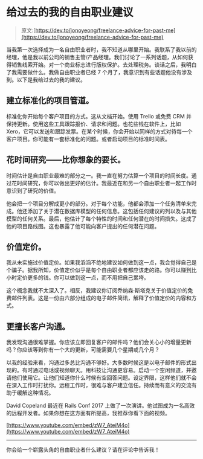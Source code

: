 # 给过去的我的自由职业建议

> 原文:[https://dev.to/jonoyeong/freelance-advice-for-past-me](https://dev.to/jonoyeong/freelance-advice-for-past-me)

当我第一次选择成为一名自由职业者时，我不知道从哪里开始。我联系了我以前的经理，他是我以前公司的销售主管/产品经理。我们讨论了一系列话题，从如何获得销售线索开始。对一个商业标志进行版权保护。去处理税务。谈话之后，我明白了我需要做什么。我做自由职业者已经 7 个月了，我意识到有些话题他没有涉及到。以下是我给过去的我的建议。

## [](#setup-a-standardised-project-pipeline)建立标准化的项目管道。

标准化你开始每个客户项目的方式。这从文档开始。使用 Trello 或免费 CRM 并保持更新。使用这些工具跟踪报价、请求和问题。也花些钱在软件上，比如 Xero，它可以发送和跟踪发票。在某个时候，你会开始以同样的方式对待每一个客户项目。你可能有一套标准化的问题。或者启动项目的标准时间表。

## 花时间研究——比你想象的要长。

时间估计是自由职业最难的部分之一。我一直在努力估算一个项目的时间长度。通过花时间研究，你可以做出更好的估计。我最近在和另一个自由职业者一起工作时意识到了研究的价值。

他会把一个项目分解成更小的部分。对于每个功能，他都会添加一个任务清单来完成。他还添加了关于潜在数据库模型的任何信息。这包括任何建议的列以及与其他模型的任何关系。最后，他估计了每个特性的时间和任何潜在的时间损失。这成了他的项目路线图。这也暴露了他可能向客户提出的任何潜在问题。

## [](#value-pricing)价值定价。

我从未实施过价值定价。如果我滔滔不绝地建议如何做到这一点，我会觉得自己是个骗子。据我所知，价值定价似乎是每个自由职业者都应该走的路。你可以赚到比小时定价更多的钱。你可以做到这一点，而不用把自己累垮。

这个概念我就不太深入了。相反，我建议你订阅乔纳森·斯塔克关于价值定价的免费邮件列表。这是一份由六部分组成的电子邮件简讯，解释了价值定价的内容和方式。

## [](#get-better-at-client-communication)更擅长客户沟通。

我发现沟通很难掌握。你应该立即回复客户的邮件吗？他们会关心小的增量更新吗？你应该等到你有一个大的更新，可能需要几个星期或几个月？

以我的经验来看，沟通过多总比沟通不够好。大多数时候这是以电子邮件的形式出现的。有时通过电话或视频聊天。用科技让沟通更容易。启动一个空闲频道，并邀请他们使用它。让他们知道你什么时候有空回答问题。设定界限，这样他们就不会在深入工作时打扰你。远程工作时，很难与客户建立信任。持续而有意义的交流有助于缓解这种情况。

David Copeland 最近在 Rails Conf 2017 上做了一次演讲。他试图成为一名高效的远程开发者。如果你想在这方面有所提高，我推荐你看下面的视频。

[https://www.youtube.com/embed/zW7_AteiM4o](https://www.youtube.com/embed/zW7_AteiM4o)

* * *

你会给一个崭露头角的自由职业者什么建议？请在评论中告诉我！